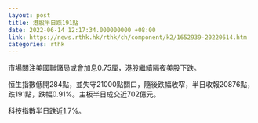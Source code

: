 ```yaml
---
layout: post
title: 港股半日跌191點
date: 2022-06-14 12:17:34.000000000 +08:00
link: https://news.rthk.hk/rthk/ch/component/k2/1652939-20220614.htm
categories: rthk
---
```


市場關注美國聯儲局或會加息0.75厘，港股繼續隔夜美股下跌。

恒生指數低開284點，並失守21000點關口，隨後跌幅收窄，半日收報20876點，跌191點，跌幅0.91%。主板半日成交近702億元。

科技指數半日跌近1.7%。
